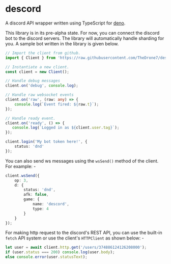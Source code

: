 # descord
A discord API wrapper written using TypeScript for [deno](https://deno.land).

This library is in its pre-alpha state. For now, you can connect the discord bot to the discord servers. The library will automatically handle sharding for you. A sample bot written in the library is given below.

```typescript
// Import the client from github.
import { Client } from 'https://raw.githubusercontent.com/TheDrone7/descord/pre-alpha/mod.ts';

// Instantiate a new client.
const client = new Client();

// Handle debug messages
client.on('debug', console.log);

// Handle raw websocket events
client.on('raw', (raw: any) => {
	console.log(`Event fired: ${raw.t}`);
});

// Handle ready event.
client.on('ready', () => {
   console.log(`Logged in as ${client.user.tag}`);
});

client.login('My bot token here!', {
    status: 'dnd'
});
```

You can also send ws messages using the `wsSend()` method of the client. For example: -
```typescript
client.wsSend({
    op: 3,
    d: {
        status: 'dnd',
        afk: false,
        game: {
            name: 'descord',
            type: 4
        }
    }
});
```

For making http request to the discord's REST API, you can use the built-in `fetch` API system or use the client's `HTTPClient` as shown below: -
```ts
let user = await client.http.get('/users/374886124126208000');
if (user.status === 200) console.log(user.body);
else console.error(user.statusText);
```